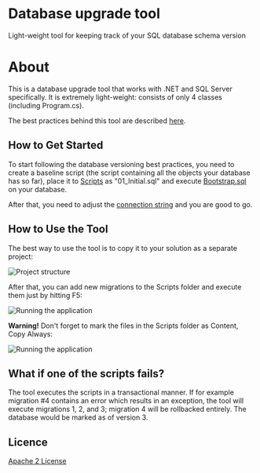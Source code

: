 # Database upgrade tool
Light-weight tool for keeping track of your SQL database schema version

About
=====================

This is a database upgrade tool that works with .NET and SQL Server specifically. It is extremely light-weight: consists of only 4 classes (including Program.cs).

The best practices behind this tool are described [here][L1].

How to Get Started
--------------
To start following the database versioning best practices, you need to create a baseline script (the script containing all the objects your database has so far), place it to [Scripts][L5] as "01_Initial.sql" and execute [Bootstrap.sql][L3] on your database.

After that, you need to adjust the [connection string][L4] and you are good to go.

How to Use the Tool
--------------
The best way to use the tool is to copy it to your solution as a separate project:

![Project structure](https://lh3.googleusercontent.com/jDln5bJl0gwyhZ-LERxybb4A4CK4J6Kapm51gmHlOIE=w273-h280-no)

After that, you can add new migrations to the Scripts folder and execute them just by hitting F5:

![Running the application](http://i.imgur.com/wJBhj3T.png)

**Warning!** Don't forget to mark the files in the Scripts folder as Content, Copy Always:

![Running the application](https://lh3.googleusercontent.com/zSVmry_etu7gbmCE87E_-BxJAhIHY9_SzM0QH38tsNI=w336-h244-no)

What if one of the scripts fails?
--------------
The tool executes the scripts in a transactional manner. If for example migration #4 contains an error which results in an exception, the tool will execute migrations 1, 2, and 3; migration 4 will be rollbacked entirely. The database would be marked as of version 3.

Licence
--------------
[Apache 2 License][L2]

[L1]: http://enterprisecraftsmanship.com/2015/08/10/database-versioning-best-practices/
[L2]: http://www.apache.org/licenses/LICENSE-2.0
[L3]: src/DatabaseUpgradeTool/Bootstrap.sql
[L4]: src/DatabaseUpgradeTool/App.config
[L5]: src/DatabaseUpgradeTool/Scripts